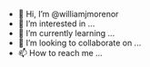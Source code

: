 - 👋 Hi, I’m @williamjmorenor
- 👀 I’m interested in ...
- 🌱 I’m currently learning ...
- 💞️ I’m looking to collaborate on ...
- 📫 How to reach me ...

<!---
williamjmorenor/williamjmorenor is a ✨ special ✨ repository because its `README.md` (this file) appears on your GitHub profile.
You can click the Preview link to take a look at your changes.
--->
